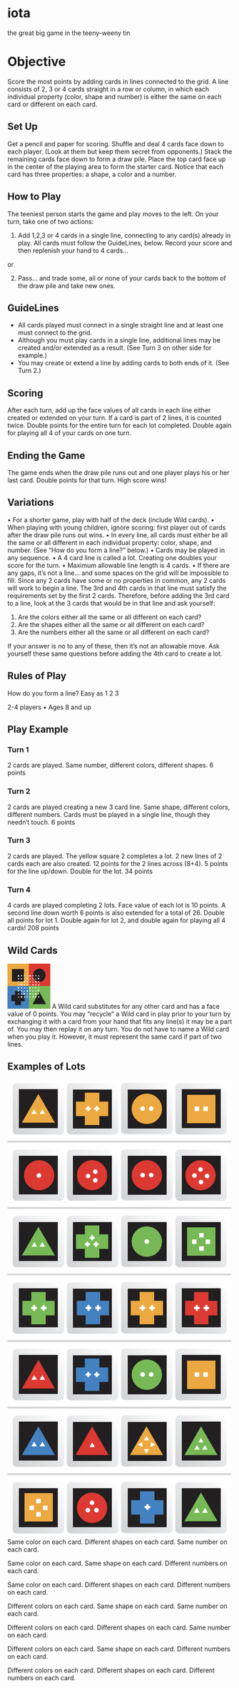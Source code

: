 # iota

the great big game in the teeny-weeny tin

# Objective

Score the most points by adding cards in lines connected to the grid.
A line consists of 2, 3 or 4 cards straight in a row or column, in which each individual property (color, shape and number) is either the same on each card or different on each card.

## Set Up

Get a pencil and paper for scoring.
Shuffle and deal 4 cards face down to each player. (Look at them but keep them secret from opponents.)
Stack the remaining cards face down to form a draw pile.
Place the top card face up in the center of the playing area to form the starter card.
Notice that each card has three properties: a shape, a color and a number.

## How to Play

The teeniest person starts the game and play moves to the left.
On your turn, take one of two actions:

1. Add 1,2,3 or 4 cards in a single line, connecting to any card(s) already in play. All cards must follow the GuideLines, below. Record your score and then replenish your hand to 4 cards...

or

2. Pass... and trade some, all or none of your cards back to the bottom of the draw pile and take new ones.

## GuideLines

- All cards played must connect in a single straight line and at least one must connect to the grid.
- Although you must play cards in a single line, additional lines may be created and/or extended as a result. (See Turn 3 on other side for example.)
- You may create or extend a line by adding cards to both ends of it. (See Turn 2.)

## Scoring

After each turn, add up the face values of all cards in each line either created or extended on your turn.
If a card is part of 2 lines, it is counted twice.
Double points for the entire turn for each lot completed.
Double again for playing all 4 of your cards on one turn.

## Ending the Game

The game ends when the draw pile runs out and one player plays his or her last card. Double points for that turn. High score wins!

## Variations

• For a shorter game, play with half of the deck (include Wild cards).
• When playing with young children, ignore scoring: first player out of cards after the draw pile runs out wins.
• In every line, all cards must either be all the same or all different in each individual property: color, shape, and number. (See “How do you form a line?” below.)
• Cards may be played in any sequence.
• A 4 card line is called a lot. Creating one doubles your score for the turn.
• Maximum allowable line length is 4 cards.
• If there are any gaps, it’s not a line... and some spaces on the grid will be impossible to fill. Since any 2 cards have some or no properties in common, any 2 cards will work to begin a line. The 3rd and 4th cards in that line must satisfy the requirements set by the first 2 cards.
Therefore, before adding the 3rd card to a line, look at the 3 cards that would be in that line and ask yourself:

1. Are the colors either all the same or all different on each card?
2. Are the shapes either all the same or all different on each card?
3. Are the numbers either all the same or all different on each card?

If your answer is no to any of these, then it’s not an allowable move.
Ask yourself these same questions before adding the 4th card to create a lot.

## Rules of Play

How do you form a line?
Easy as 1 2 3

2-4 players • Ages 8 and up

## Play Example

### Turn 1

2 cards are played. Same number, different colors, different shapes.
6 points

### Turn 2

2 cards are played creating a new 3 card line. Same shape, different colors, different numbers. Cards must be played in a single line, though they needn‘t touch.
6 points

### Turn 3

2 cards are played. The yellow square 2 completes a lot. 2 new lines of 2 cards each are also created. 12 points for the 2 lines across (8+4). 5 points for the line up/down. Double for the lot.
34 points

### Turn 4

4 cards are played completing 2 lots. Face value of each lot is 10 points. A second line down worth 6 points is also extended for a total of 26. Double all points for lot 1. Double again for lot 2, and double again for playing all 4 cards!
208 points

## Wild Cards

![wild-card](wild-card.png)
A Wild card substitutes for any other card and has a face value of 0 points.
You may “recycle” a Wild card in play prior to your turn by exchanging it with a card from your hand that fits any line(s) it may be a part of.
You may then replay it on any turn. You do not have to name a Wild card when you play it. However, it must represent the same card if part of two lines.

## Examples of Lots

![example-lots](example-lots.png)
Same color on each card.
Different shapes on each card.
Same number on each card.

Same color on each card.
Same shape on each card.
Different numbers on each card.

Same color on each card.
Different shapes on each card.
Different numbers on each card.

Different colors on each card.
Same shape on each card.
Same number on each card.

Different colors on each card.
Different shapes on each card.
Same number on each card.

Different colors on each card.
Same shape on each card.
Different numbers on each card.

Different colors on each card.
Different shapes on each card.
Different numbers on each card.
